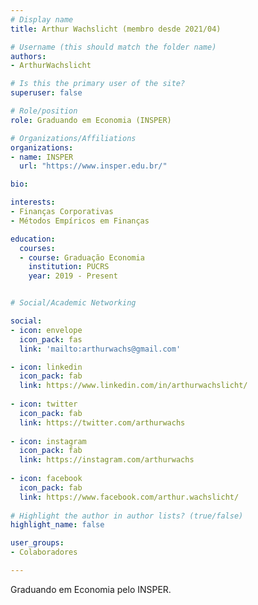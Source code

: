 ```yaml
---
# Display name
title: Arthur Wachslicht (membro desde 2021/04)

# Username (this should match the folder name)
authors:
- ArthurWachslicht

# Is this the primary user of the site?
superuser: false

# Role/position
role: Graduando em Economia (INSPER)

# Organizations/Affiliations
organizations:
- name: INSPER
  url: "https://www.insper.edu.br/"

bio:

interests:
- Finanças Corporativas
- Métodos Empíricos em Finanças

education:
  courses:
  - course: Graduação Economia
    institution: PUCRS
    year: 2019 - Present


# Social/Academic Networking

social:
- icon: envelope
  icon_pack: fas
  link: 'mailto:arthurwachs@gmail.com'

- icon: linkedin
  icon_pack: fab
  link: https://www.linkedin.com/in/arthurwachslicht/
  
- icon: twitter
  icon_pack: fab
  link: https://twitter.com/arthurwachs
  
- icon: instagram
  icon_pack: fab
  link: https://instagram.com/arthurwachs  
  
- icon: facebook
  icon_pack: fab
  link: https://www.facebook.com/arthur.wachslicht/
  
# Highlight the author in author lists? (true/false)
highlight_name: false

user_groups:
- Colaboradores

---
```


Graduando em Economia pelo INSPER.

